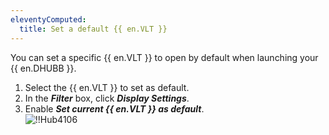 ```yaml
---
eleventyComputed:
  title: Set a default {{ en.VLT }}
---
```

You can set a specific {{ en.VLT }} to open by default when launching your {{ en.DHUBB }}.  

1. Select the {{ en.VLT }} to set as default. 
1. In the ***Filter*** box, click ***Display Settings***. 
1. Enable ***Set current {{ en.VLT }} as default***.  
![!!Hub4106](https://webdevolutions.azureedge.net/docs/en/hub/Hub4106.png)
